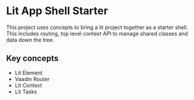 # Lit App Shell Starter

This project uses concepts to bring a lit project together as a starter shell. This includes routing, top level context API to manage shared classes and data down the tree.

## Key concepts
* Lit Element
* Vaadin Router
* Lit Context
* Lit Tasks